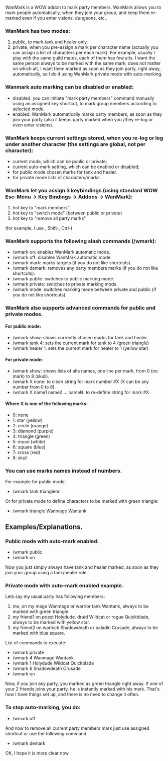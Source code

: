 WanMark is a WOW addon to mark party members.
WanMark allows you to mark people automatically, when they join your group, and keep them re-marked even if you enter visions, dungeons, etc..


### WanMark has two modes:
1) public, to mark tank and healer only.
2) private, when you pre-assign a mark per character name (actually you can assign a list of characters per each mark).
For example, usually I play with the same guild mates, each of them has few alts. I want the same person always to be marked with the same mark, does not matter on which alt, I want them marked as soon as they join party, right away, automatically, so I do it using WanMark private mode with auto-marking. 
 

### Wanmark auto marking can be disabled or enabled:
- disabled: you can initiate "mark party members" command manually using an assigned key shortcut, to mark group members according to selected mode.
- enabled: WanMark automatically marks party members, as soon as they join your party (also it keeps party marked when you /they re-log or even enter visions).
 

### WanMark keeps current settings stored, when you re-log or log under another character (the settings are global, not per character):
 - current mode, which can be public or private;
 - current auto-mark setting, which can be enabled or disabled;
 - for public mode chosen marks for tank and healer.
 - for private mode lists of characters/marks.

### WanMark let you assign 3 keybindings (using standard WOW Esc-Menu -> Key Bindings -> Addons -> WanMark):
 1) hot key to "mark members"
 2) hot key to "switch mode" (between public or private)
 3) hot key to "remove all party marks"
 
(for example, I use \, Shift-\, Ctrl-\)


### WanMark supports the following slash commands (/wmark):
  - /wmark on: enables WanMark automatic mode.
  - /wmark off: disables WanMark automatic mode.
  - /wmark mark: marks targets (if you do not like shortcuts).
  - /wmark demark: removes any party members marks (if you do not like shortcuts).
  - /wmark public: switches to public marking mode.
  - /wmark private: switches to private marking mode.
  - /wmark mode: switches marking mode between private and public (if you do not like shortcuts).


### WanMark also supports advanced commands for public and private modes.
#### For public mode:
  - /wmark show: shows currently chosen marks for tank and healer.
  - /wmark tank 4: sets the current mark for tank to 4 (green triangle)
  - /wmark healer 1: sets the current mark for healer to 1 (yellow star)
#### For private mode:
  - /wmark show: shows lists of alts names, one line per mark, from 0 (no mark) to 8 (skull).
  - /wmark X none: to clean string for mark number #X (X can be any number from 0 to 8).
  - /wmark X name1 name2 ... nameN: to re-define string for mark #X

#### Where X is one of the following marks:
  - 0: none
  - 1: star (yellow)
  - 2: circle (orange)
  - 3: diamond (purple)
  - 4: triangle (green)
  - 5: moon (white)
  - 6: square (blue)
  - 7: cross (red)
  - 8: skull


### You can use marks names instead of numbers.
For example for public mode:
  - /wmark tank triangleor

Or for private mode to define characters to be marked with green triangle:
  - /wmark triangle Wanmage Wantank


## Examples/Explanations.

### Public mode with auto-mark enabled:
  - /wmark public
  - /wmark on

Now you just simply always have tank and healer marked, as soon as they join your group using a tank/healer role.

### Private mode with auto-mark enabled example.
Lets say my usual party has following members:
  1) me, on my mage Wanmage or warrior tank Wantank, always to be marked with green triangle.
  2) my friend1 on priest Holydude. druid Wildcat or rogue Quickblade, always to be marked with yellow star.
  3) my friend2 on warlock Shadowdeath or paladin Crusade, always to be marked with blue square.

List of commands to execute:
  - /wmark private
  - /wmark 4 Wanmage Wantank
  - /wmark 1 Holydude Wildcat Quickblade
  - /wmark 6 Shadowdeath Crusade
  - /wmark on

Now, if you join any party, you marked as green triangle right away.
If one of your 2 friends joins your party, he is instantly marked with his mark.
That's how I have things set up, and there is no need to change it often.

### To stop auto-marking, you do:
  - /wmark off

And now to remove all current party members mark just use assigned shortcut or use the following command:
  - /wmark demark

OK, I hope it is more clear now.
